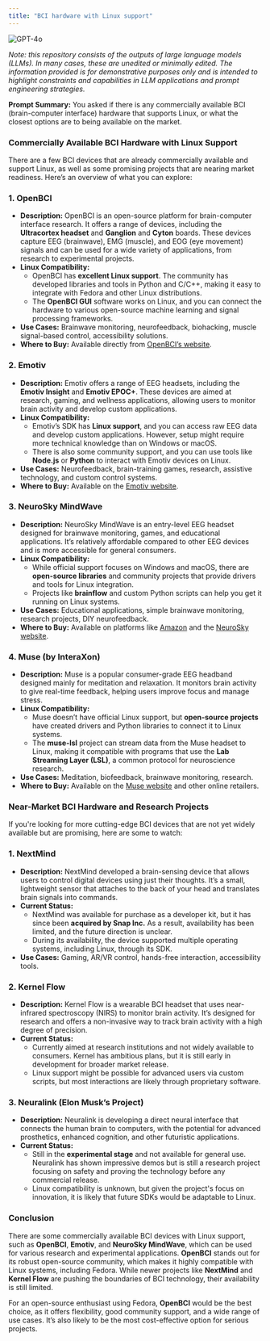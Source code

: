 ```yaml
---
title: "BCI hardware with Linux support"
---
```

![GPT-4o](https://img.shields.io/badge/GPT--4o-3333FF?style=for-the-badge&logo=openai&logoColor=white)



*Note: this repository consists of the outputs of large language models (LLMs). In many cases, these are unedited or minimally edited. The information provided is for demonstrative purposes only and is intended to highlight constraints and capabilities in LLM applications and prompt engineering strategies.*


**Prompt Summary:** You asked if there is any commercially available BCI (brain-computer interface) hardware that supports Linux, or what the closest options are to being available on the market.

### Commercially Available BCI Hardware with Linux Support

There are a few BCI devices that are already commercially available and support Linux, as well as some promising projects that are nearing market readiness. Here’s an overview of what you can explore:

### 1. **OpenBCI**
   - **Description:** OpenBCI is an open-source platform for brain-computer interface research. It offers a range of devices, including the **Ultracortex headset** and **Ganglion** and **Cyton** boards. These devices capture EEG (brainwave), EMG (muscle), and EOG (eye movement) signals and can be used for a wide variety of applications, from research to experimental projects.
   - **Linux Compatibility:** 
     - OpenBCI has **excellent Linux support**. The community has developed libraries and tools in Python and C/C++, making it easy to integrate with Fedora and other Linux distributions.
     - The **OpenBCI GUI** software works on Linux, and you can connect the hardware to various open-source machine learning and signal processing frameworks.
   - **Use Cases:** Brainwave monitoring, neurofeedback, biohacking, muscle signal-based control, accessibility solutions.
   - **Where to Buy:** Available directly from [OpenBCI’s website](https://shop.openbci.com/).

### 2. **Emotiv**
   - **Description:** Emotiv offers a range of EEG headsets, including the **Emotiv Insight** and **Emotiv EPOC+**. These devices are aimed at research, gaming, and wellness applications, allowing users to monitor brain activity and develop custom applications.
   - **Linux Compatibility:**
     - Emotiv’s SDK has **Linux support**, and you can access raw EEG data and develop custom applications. However, setup might require more technical knowledge than on Windows or macOS.
     - There is also some community support, and you can use tools like **Node.js** or **Python** to interact with Emotiv devices on Linux.
   - **Use Cases:** Neurofeedback, brain-training games, research, assistive technology, and custom control systems.
   - **Where to Buy:** Available on the [Emotiv website](https://www.emotiv.com/).

### 3. **NeuroSky MindWave**
   - **Description:** NeuroSky MindWave is an entry-level EEG headset designed for brainwave monitoring, games, and educational applications. It’s relatively affordable compared to other EEG devices and is more accessible for general consumers.
   - **Linux Compatibility:**
     - While official support focuses on Windows and macOS, there are **open-source libraries** and community projects that provide drivers and tools for Linux integration.
     - Projects like **brainflow** and custom Python scripts can help you get it running on Linux systems.
   - **Use Cases:** Educational applications, simple brainwave monitoring, research projects, DIY neurofeedback.
   - **Where to Buy:** Available on platforms like [Amazon](https://www.amazon.com/) and the [NeuroSky website](http://store.neurosky.com/).

### 4. **Muse (by InteraXon)**
   - **Description:** Muse is a popular consumer-grade EEG headband designed mainly for meditation and relaxation. It monitors brain activity to give real-time feedback, helping users improve focus and manage stress.
   - **Linux Compatibility:**
     - Muse doesn’t have official Linux support, but **open-source projects** have created drivers and Python libraries to connect it to Linux systems.
     - The **muse-lsl** project can stream data from the Muse headset to Linux, making it compatible with programs that use the **Lab Streaming Layer (LSL)**, a common protocol for neuroscience research.
   - **Use Cases:** Meditation, biofeedback, brainwave monitoring, research.
   - **Where to Buy:** Available on the [Muse website](https://choosemuse.com/) and other online retailers.

### Near-Market BCI Hardware and Research Projects

If you're looking for more cutting-edge BCI devices that are not yet widely available but are promising, here are some to watch:

### 1. **NextMind**
   - **Description:** NextMind developed a brain-sensing device that allows users to control digital devices using just their thoughts. It’s a small, lightweight sensor that attaches to the back of your head and translates brain signals into commands.
   - **Current Status:**
     - NextMind was available for purchase as a developer kit, but it has since been **acquired by Snap Inc.** As a result, availability has been limited, and the future direction is unclear.
     - During its availability, the device supported multiple operating systems, including Linux, through its SDK.
   - **Use Cases:** Gaming, AR/VR control, hands-free interaction, accessibility tools.

### 2. **Kernel Flow**
   - **Description:** Kernel Flow is a wearable BCI headset that uses near-infrared spectroscopy (NIRS) to monitor brain activity. It’s designed for research and offers a non-invasive way to track brain activity with a high degree of precision.
   - **Current Status:**
     - Currently aimed at research institutions and not widely available to consumers. Kernel has ambitious plans, but it is still early in development for broader market release.
     - Linux support might be possible for advanced users via custom scripts, but most interactions are likely through proprietary software.

### 3. **Neuralink (Elon Musk’s Project)**
   - **Description:** Neuralink is developing a direct neural interface that connects the human brain to computers, with the potential for advanced prosthetics, enhanced cognition, and other futuristic applications.
   - **Current Status:**
     - Still in the **experimental stage** and not available for general use. Neuralink has shown impressive demos but is still a research project focusing on safety and proving the technology before any commercial release.
     - Linux compatibility is unknown, but given the project's focus on innovation, it is likely that future SDKs would be adaptable to Linux.

### Conclusion
There are some commercially available BCI devices with Linux support, such as **OpenBCI**, **Emotiv**, and **NeuroSky MindWave**, which can be used for various research and experimental applications. **OpenBCI** stands out for its robust open-source community, which makes it highly compatible with Linux systems, including Fedora. While newer projects like **NextMind** and **Kernel Flow** are pushing the boundaries of BCI technology, their availability is still limited.

For an open-source enthusiast using Fedora, **OpenBCI** would be the best choice, as it offers flexibility, good community support, and a wide range of use cases. It’s also likely to be the most cost-effective option for serious projects.